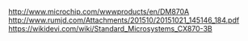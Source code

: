http://www.microchip.com/wwwproducts/en/DM870A  
http://www.rumjd.com/Attachments/201510/20151021_145146_184.pdf  
https://wikidevi.com/wiki/Standard_Microsystems_CX870-3B  

